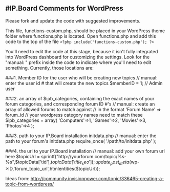 #IP.Board Comments for WordPress
-------------------------------
Please fork and update the code with suggested improvements.

This file, functions-custom.php, should be placed in your WordPress theme folder where functions.php is located.  Open functions.php and add this code to the top of the file `<?php include('functions-custom.php'); ?>`

You'll need to edit the code at this stage, because it isn't fully integrated into WordPress dashboard for customizing the settings.  Look for the "manual: " prefix inside the code to indicate where you'll need to edit something.  Currently, those locations are:

###1. Member ID for the user who will be creating new topics
	// manual: enter the user id # that will create the new topics
	$memberID = 1; // Admin user

###2. an array of $ipb_categories, containing the exact names of your forum categories, and corresponding forum ID #'s
	// manual: create an array of allowed forums to match against
	// in the format 'Forum Name' => forum_id
	// your wordpress category names need to match these
	$ipb_categories = array(
		'Computers'=>1, 
		'Games'=>2,
		'Movies'=>3,
		'Photos'=>4
		);

###3. path to your IP.Board installation initdata.php
	// manual: enter the path to your forum's initdata.php
	require_once( '/path/to/initdata.php' );

###4. the url to your IP.Board installation
	// manual: add your own forum url here
	$topicUrl = sprintf("http://yourforum.com/topic/%s-%s",$topicData['tid'],$topicData['title_seo']);
	update_post_meta($wp->ID,'forum_topic_url',htmlentities($topicUrl));
	
Ideas from:
http://community.invisionpower.com/topic/336465-creating-a-topic-from-wordpress/
